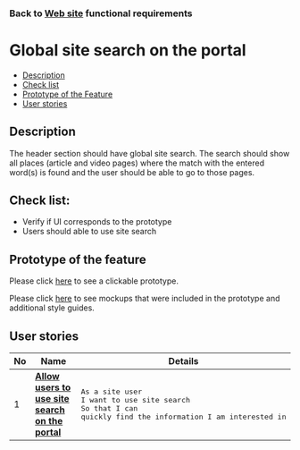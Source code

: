 ### Back to [Web site](../../#web-site) functional requirements

# Global site search on the portal

- [Description](#description)
- [Check list](#check-list)
- [Prototype of the Feature](#prototype-of-the-feature)
- [User stories](#user-stories)

## Description

The header section should have global site search. The search should show all places (article and video pages) where the match with the entered word(s) is found and the user should be able to go to those pages.

## Check list:

  - Verify if UI corresponds to the prototype
  - Users should able to use site search

## Prototype of the feature

Please click [here](https://www.figma.com/proto/ZoxzwUAIg07UEnbYO0lljl/Global-Site-Search?node-id=6834%3A15675&viewport=957%2C301%2C0.11661802232265472&scaling=min-zoom) to see a clickable prototype.

Please click [here](https://www.figma.com/file/ZoxzwUAIg07UEnbYO0lljl/Global-Site-Search?node-id=0%3A1) to see mockups that were included in the prototype and additional style guides.

## User stories

No           |      Name     |   Details
------------ | ------------- | -------------
1 |[**Allow users to use site search on the portal**](/sports_hub_portal/web_application_features/global_site_search/user_stories/site_search)|<pre>As a site user<br>I want to use site search<br>So that I can quickly find the information I am interested in</pre>
